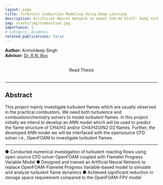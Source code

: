 ```yaml
---
layout: page
title: Turbulent Combustion Modeling Using Deep Learning
description: Artificial Neural Network to model CH4-H2 bluff- body turbulent combustion
img: assets/img/combustion.jpg
importance: 1
# category: Academic
related_publications: false
---
```


**Author:** Anmoldeep Singh  
**Advisor:** [Dr. R.N. Roy](https://iitgoa.ac.in/SMS-faculty-profile/?uid=rudra&&exp=ME)

<div style="display: flex; justify-content: center; gap: 2rem; align-items: center; margin-bottom: 2rem;">

  <a href="/assets/pdf/BTech_Thesis.pdf" target="_blank" style="text-decoration: none; text-align: center;">
    <i class="fas fa-file-pdf fa-3x"></i><br>
    <span>Read Thesis</span>
  </a>

</div>

---

## **Abstract**

This project mainly investigate turbulent flames which are usually observed in the practical combustors. We need both turbulence and combustion/chemistry solvers to model turbulent flames. In this project initially we intend to develop an ANN model which will be used to predict the flame structure of CH4/H2 and/or CH4/H2O/N2 O2 flames. Further, the developed ANN model we will be interfaced with the opensource CFD solver i.e., OpenFOAM to investigate turbulent flames. 

---

● Conducted numerical investigation of turbulent reacting flows using open-source
CFD solver OpenFOAM coupled with Flamelet Progress Variable Model
● Designed and trained an Artificial Neural Network to replace OpenFOAM-Flamelet
Progress Variable-based model to simulate and analyze turbulent flame dynamics
● Achieved significant reduction in storage space requirement compared to the
OpenFOAM-FPV model